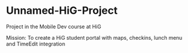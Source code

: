 Unnamed-HiG-Project
===================

Project in the Mobile Dev course at HiG

Mission: To create a HiG student portal with maps, checkins, lunch menu and TimeEdit integration
